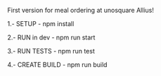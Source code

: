 First version for meal ordering at unosquare Allius!

1.- SETUP - npm install

2.- RUN in dev - npm run start

3.- RUN TESTS - npm run test

4.- CREATE BUILD - npm run build